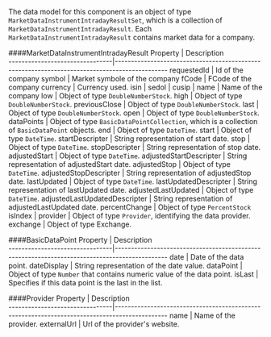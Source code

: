 ﻿The data model for this component is an object of type `MarketDataInstrumentIntradayResultSet`, which is a collection of `MarketDataInstrumentIntradayResult`.
Each `MarketDataInstrumentIntradayResult` contains market data for a company.

####MarketDataInstrumentIntradayResult
Property 						| Description											
--------------------------------|----------------------------------------------------------------------------------------------
requestedId						| Id of the company
symbol							| Market symbole of the company
fCode							| FCode of the company
currency						| Currency used.
isin							|
sedol							|
cusip							|
name							| Name of the company
low								| Object of type `DoubleNumberStock`.
high							| Object of type `DoubleNumberStock`.
previousClose					| Object of type `DoubleNumberStock`.
last							| Object of type `DoubleNumberStock`.
open							| Object of type `DoubleNumberStock`.
dataPoints						| Object of type `BasicDataPointCollection`, which is a collection of `BasicDataPoint` objects.
end								| Object of type `DateTime`.
start							| Object of type `DateTime`.
startDescripter					| String representation of start date.
stop							| Object of type `DateTime`.
stopDescripter					| String representation of stop date.
adjustedStart					| Object of type `DateTime`.
adjustedStartDescripter			| String representation of adjustedStart date.
adjustedStop					| Object of type `DateTime`.
adjustedStopDescripter			| String representation of adjustedStop date.
lastUpdated						| Object of type `DateTime`.
lastUpdatedDescripter			| String representation of lastUpdated date.
adjustedLastUpdated				| Object of type `DateTime`.
adjustedLastUpdatedDescripter	| String representation of adjustedLastUpdated date.
percentChange					| Object of type `PercentStock`
isIndex							|
provider						| Object of type `Provider`, identifying the data provider.
exchange						| Object of type Exchange.

####BasicDataPoint
Property 						| Description									
--------------------------------|----------------------------------------------------------------------------------------------
date							| Date of the data point.
dateDisplay						| String representation of the date value.
dataPoint						| Object of type `Number` that contains numeric value of the data point.
isLast							| Specifies if this data point is the last in the list.

####Provider
Property 						| Description									
--------------------------------|----------------------------------------------------------------------------------------------
name							| Name of the provider.
externalUrl						| Url of the provider's website.